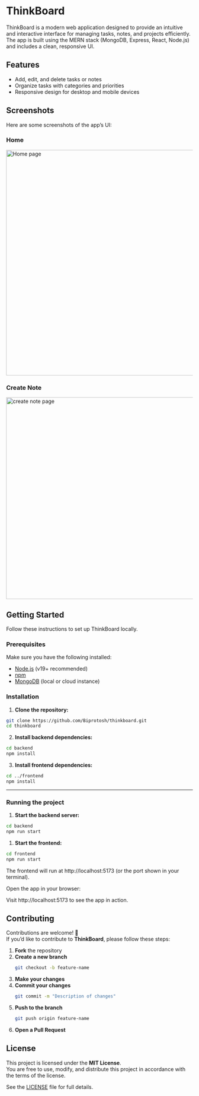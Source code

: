 # ThinkBoard

ThinkBoard is a modern web application designed to provide an intuitive and interactive interface for managing tasks, notes, and projects efficiently. The app is built using the MERN stack (MongoDB, Express, React, Node.js) and includes a clean, responsive UI.

## Features

- Add, edit, and delete tasks or notes  
- Organize tasks with categories and priorities  
- Responsive design for desktop and mobile devices 


## Screenshots

Here are some screenshots of the app’s UI:

### Home
<img width="1236" height="608" alt="Home page" src="https://github.com/user-attachments/assets/3091e237-009c-4a59-94ba-54be8ae441ad" />

### Create Note
<img width="1170" height="544" alt="create note page" src="https://github.com/user-attachments/assets/f5ea063b-616e-44c8-9a78-35980fce0fb4" />

## Getting Started

Follow these instructions to set up ThinkBoard locally.

### Prerequisites

Make sure you have the following installed:

- [Node.js](https://nodejs.org/en/) (v19+ recommended)  
- [npm](https://www.npmjs.com/get-npm)  
- [MongoDB](https://www.mongodb.com/) (local or cloud instance)

### Installation

1. **Clone the repository:**

```bash
git clone https://github.com/Biprotosh/thinkboard.git
cd thinkboard
```

2. **Install backend dependencies:**

```bash 
cd backend
npm install
```

3. **Install frontend dependencies:**
```bash
cd ../frontend
npm install
```
---
### Running the project
1. **Start the backend server:**

```bash
cd backend
npm run start
```

1. **Start the frontend:**

```bash
cd frontend
npm run start
```
The frontend will run at http://localhost:5173 (or the port shown in your terminal).

Open the app in your browser:

Visit http://localhost:5173 to see the app in action.

## Contributing

Contributions are welcome! 🎉  
If you’d like to contribute to **ThinkBoard**, please follow these steps:

1. **Fork** the repository  
2. **Create a new branch**  
   ```bash
   git checkout -b feature-name
3. **Make your changes**
4. **Commit your changes**
    ```bash
    git commit -m "Description of changes"
5. **Push to the branch**
    ```bash
    git push origin feature-name
6. **Open a Pull Request**

## License

This project is licensed under the **MIT License**.  
You are free to use, modify, and distribute this project in accordance with the terms of the license.  

See the [LICENSE](./LICENSE) file for full details.

